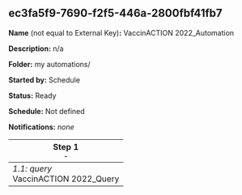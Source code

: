 ## ec3fa5f9-7690-f2f5-446a-2800fbf41fb7

**Name** (not equal to External Key)**:** VaccinACTION 2022_Automation

**Description:** n/a

**Folder:** my automations/

**Started by:** Schedule

**Status:** Ready

**Schedule:** Not defined

**Notifications:** _none_


| Step 1<br>_<small>-</small>_ |
| --- |
| _1.1: query_<br>VaccinACTION 2022_Query |
